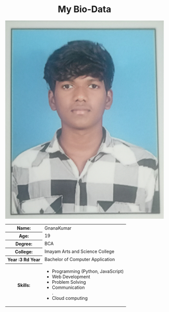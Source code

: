 <html>
<head>
<body>
  <center><h1>My Bio-Data</h1></center><img src="gnanam.gif">
  <table>
    <tr>
      <th>Name:</th>
      <td>GnanaKumar</td>
    </tr>
    <tr>
      <th>Age:</th>
      <td>19</td>
    </tr>
    <tr>
      <th>Degree:</th>
      <td>BCA</td>
    </tr>
    <tr>
      <th>College:</th>
      <td>Imayam Arts and Science College</td>
    </tr>
    <tr>
      <th>Year :3 Rd Year</th>
      <td>Bachelor of Computer Application</td>
    </tr>
    <tr>
      <th>Skills:</th>
      <td>
        <ul>
          <li>Programming (Python, JavaScript)</li>
          <li>Web Development</li>
          <li>Problem Solving</li>
          <li>Communication</li>. <li> Cloud computing</li>
        </ul>
      </td>
    </tr>
   </head>
</body>
</html>
